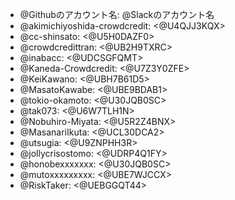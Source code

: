  * @Githubのアカウント名: @Slackのアカウント名
 * @akimichiyoshida-crowdcredit: <@U4QJJ3KQX>
 * @cc-shinsato: <@U5H0DAZF0>
 * @crowdcredittran: <@UB2H9TXRC>
 * @inabacc: <@UDCSGFQMT>
 * @Kaneda-Crowdcredit: <@U7Z3Y0ZFE>
 * @KeiKawano: <@UBH7B61D5>
 * @MasatoKawabe: <@UBE9BDAB1>
 * @tokio-okamoto: <@U30JQB0SC>
 * @tak073: <@U6W7TLH1N>
 * @Nobuhiro-Miyata: <@U5R2Z4BNX>
 * @MasanariIkuta: <@UCL30DCA2>
 * @utsugia: <@U9ZNPHH3R>
 * @jollycrisostomo: <@UDRP4Q1FY>
 * @honobexxxxxxx: <@U30JQB0SC>
 * @mutoxxxxxxxxx: <@UBE7WJCCX>
 * @RiskTaker: <@UEBGGQT44>